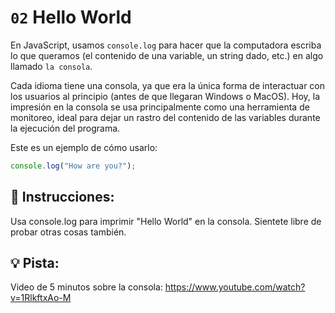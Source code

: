 # `02` Hello World

En JavaScript, usamos `console.log` para hacer que la computadora escriba lo que queramos (el contenido de una variable, un string dado, etc.) en algo llamado `la consola`.

Cada idioma tiene una consola, ya que era la única forma de interactuar con los usuarios al principio (antes de que llegaran Windows o MacOS). Hoy, la impresión en la consola se usa principalmente como una herramienta de monitoreo, ideal para dejar un rastro del contenido de las variables durante la ejecución del programa.

Este es un ejemplo de cómo usarlo:
```js
console.log("How are you?");
```

## 📝 Instrucciones:

Usa console.log para imprimir "Hello World" en la consola. Sientete libre de probar otras cosas también.

## 💡 Pista:

Video de 5 minutos sobre la consola:
https://www.youtube.com/watch?v=1RlkftxAo-M